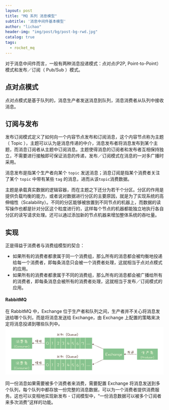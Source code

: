 ```yaml
---
layout: post
title: "MQ 系列 消息模型"
subtitle: '消息中间件基本模型'
author: "lichao"
header-img: "img/post/bg/post-bg-rwd.jpg"
catalog: true
tags:
  - rocket_mq
---
```


对于消息中间件而言，一般有两种消息投递模式：点对点(P2P, Point-to-Point）模式和发布／订阅（ Pub/Sub ）模式。

## 点对点模式
点对点模式是基于队列的，消息生产者发送消息到队列，消息消费者从队列中接收消息。

## 订阅与发布

发布订阅模式定义了如何向一个内容节点发布和订阅消息，这个内容节点称为主题（ Topic ），主题可以认为是消息传递的中介，消息发布者将消息发布到某个主题，而消息订阅者从主题中订阅消息。主题使得消息的订阅者和发布者互相保持独立，不需要进行接触即可保证消息的传递，发布／订阅模式在消息的一对多广播时采用。

消息发布是指某个生产者向某个 ```topic``` 发送消息；消息订阅是指某个消费者关注了某个 ```topic``` 中带有某些 ```tag``` 的消息，进而从该```topic```消费数据。

主题是承载真实数据的逻辑容器，而在主题之下还分为若干个分区。分区的作用是提供负载均衡的能力，或者说对数据进行分区的主要原因，就是为了实现系统的高伸缩性（Scalability）。不同的分区能够被放置到不同节点的机器上，而数据的读写操作也都是针对分区这个粒度进行的，这样每个节点的机器都能独立地执行各自分区的读写请求处理。还可以通过添加新的节点机器来增加整体系统的吞吐量。

## 实现
正是得益于消费者与消费组模型的契合：
* 如果所有的消费者都隶属于同一个消费组，那么所有的消息都会被均衡地投递给每一个消费者，即每条消息只会被一个消费者处理，这就相当于点对点模式的应用。
* 如果所有的消费者都隶属于不同的消费组，那么所有的消息都会被广播给所有的消费者，即每条消息会被所有的消费者处理，这就相当于发布／订阅模式的应用。

#### RabbitMQ
在 RabbitMQ 中，Exchange 位于生产者和队列之间，生产者并不关心将消息发送给哪个队列，而是将消息发送给 Exchange，由 Exchange 上配置的策略来决定将消息投递到哪些队列中。
![消息消费](/img/mq/rabbitmq订阅模型.jpeg)

同一份消息如果需要被多个消费者来消费，需要配置 Exchange 将消息发送到多个队列，每个队列中都存放一份完整的消息数据，可以为一个消费者提供消费服务。这也可以变相地实现新发布 - 订阅模型中，“一份消息数据可以被多个订阅者来多次消费”这样的功能。
